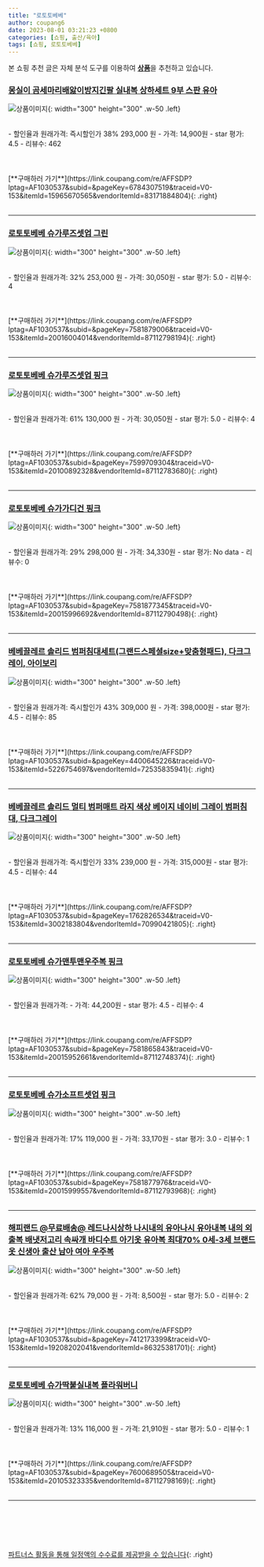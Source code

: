 ```yaml
---
title: "로토토베베"
author: coupang6
date: 2023-08-01 03:21:23 +0800
categories: [쇼핑, 출산/육아]
tags: [쇼핑, 로토토베베]
---
```


본 쇼핑 추천 글은 자체 분석 도구를 이용하여 [**상품**](https://link.coupang.com/a/bao1ui)을 추천하고 있습니다.

### [몽실이 곰세마리배앓이방지긴팔 실내복 상하세트 9부 스판 유아](https://link.coupang.com/re/AFFSDP?lptag=AF1030537&subid=&pageKey=6784307519&traceid=V0-153&itemId=15965670565&vendorItemId=83171884804)

![상품이미지](https://thumbnail9.coupangcdn.com/thumbnails/remote/230x230ex/image/vendor_inventory/6a59/ac7c32089149a840b9092891dd2e20b86950a975ba5abe6e29338c910c46.jpg){: width="300" height="300" .w-50 .left}


<br>
- 할인율과 원래가격: 즉시할인가 38%  293,000   원
- 가격: 14,900원
- star 평가: 4.5
- 리뷰수: 462
<br>
<br>
<br>
<br>
[**구매하러 가기**](https://link.coupang.com/re/AFFSDP?lptag=AF1030537&subid=&pageKey=6784307519&traceid=V0-153&itemId=15965670565&vendorItemId=83171884804){: .right}
<br>
<br>

---

### [로토토베베 슈가루즈셋업 그린](https://link.coupang.com/re/AFFSDP?lptag=AF1030537&subid=&pageKey=7581879006&traceid=V0-153&itemId=20016004014&vendorItemId=87112798194)

![상품이미지](https://thumbnail6.coupangcdn.com/thumbnails/remote/230x230ex/image/vendor_inventory/caa3/83a08ceb26d9feb9faf4d3e73ddab6211e3c49185a172e895be20c5478f5.jpg){: width="300" height="300" .w-50 .left}


<br>
- 할인율과 원래가격: 32%  253,000   원
- 가격: 30,050원
- star 평가: 5.0
- 리뷰수: 4
<br>
<br>
<br>
<br>
[**구매하러 가기**](https://link.coupang.com/re/AFFSDP?lptag=AF1030537&subid=&pageKey=7581879006&traceid=V0-153&itemId=20016004014&vendorItemId=87112798194){: .right}
<br>
<br>

---

### [로토토베베 슈가루즈셋업 핑크](https://link.coupang.com/re/AFFSDP?lptag=AF1030537&subid=&pageKey=7599709304&traceid=V0-153&itemId=20100892328&vendorItemId=87112783680)

![상품이미지](https://thumbnail8.coupangcdn.com/thumbnails/remote/230x230ex/image/vendor_inventory/7eeb/8188644d849be0daa3518218e990d435b807b0df3e4199723b178399d5e0.jpg){: width="300" height="300" .w-50 .left}


<br>
- 할인율과 원래가격: 61%  130,000   원
- 가격: 30,050원
- star 평가: 5.0
- 리뷰수: 4
<br>
<br>
<br>
<br>
[**구매하러 가기**](https://link.coupang.com/re/AFFSDP?lptag=AF1030537&subid=&pageKey=7599709304&traceid=V0-153&itemId=20100892328&vendorItemId=87112783680){: .right}
<br>
<br>

---

### [로토토베베 슈가가디건 핑크](https://link.coupang.com/re/AFFSDP?lptag=AF1030537&subid=&pageKey=7581877345&traceid=V0-153&itemId=20015996692&vendorItemId=87112790498)

![상품이미지](https://thumbnail8.coupangcdn.com/thumbnails/remote/230x230ex/image/vendor_inventory/9290/404109f9b1552dea6748a624a8cf0ef31ec9ec5b11cd071fff404f91531a.jpg){: width="300" height="300" .w-50 .left}


<br>
- 할인율과 원래가격: 29%  298,000   원
- 가격: 34,330원
- star 평가: No data
- 리뷰수: 0
<br>
<br>
<br>
<br>
[**구매하러 가기**](https://link.coupang.com/re/AFFSDP?lptag=AF1030537&subid=&pageKey=7581877345&traceid=V0-153&itemId=20015996692&vendorItemId=87112790498){: .right}
<br>
<br>

---

### [베베끌레르 솔리드 범퍼침대세트(그랜드스페셜size+맞춤형패드), 다크그레이, 아이보리](https://link.coupang.com/re/AFFSDP?lptag=AF1030537&subid=&pageKey=4400645226&traceid=V0-153&itemId=5226754697&vendorItemId=72535835941)

![상품이미지](https://thumbnail6.coupangcdn.com/thumbnails/remote/230x230ex/image/vendor_inventory/1596/da6757d5f20c0369c56f18c80bc7e4fd08c52da2e2004f7e8104f82600cf.jpg){: width="300" height="300" .w-50 .left}


<br>
- 할인율과 원래가격: 즉시할인가 43%  309,000   원
- 가격: 398,000원
- star 평가: 4.5
- 리뷰수: 85
<br>
<br>
<br>
<br>
[**구매하러 가기**](https://link.coupang.com/re/AFFSDP?lptag=AF1030537&subid=&pageKey=4400645226&traceid=V0-153&itemId=5226754697&vendorItemId=72535835941){: .right}
<br>
<br>

---

### [베베끌레르 솔리드 멀티 범퍼매트 라지 색상 베이지 네이비 그레이 범퍼침대, 다크그레이](https://link.coupang.com/re/AFFSDP?lptag=AF1030537&subid=&pageKey=1762826534&traceid=V0-153&itemId=3002183804&vendorItemId=70990421805)

![상품이미지](https://thumbnail7.coupangcdn.com/thumbnails/remote/230x230ex/image/vendor_inventory/7c7f/23d3993f357c15a7bbcc2513880cc52131ea5d14f5f0b311e8b0d9ea7267.jpg){: width="300" height="300" .w-50 .left}


<br>
- 할인율과 원래가격: 즉시할인가 33%  239,000   원
- 가격: 315,000원
- star 평가: 4.5
- 리뷰수: 44
<br>
<br>
<br>
<br>
[**구매하러 가기**](https://link.coupang.com/re/AFFSDP?lptag=AF1030537&subid=&pageKey=1762826534&traceid=V0-153&itemId=3002183804&vendorItemId=70990421805){: .right}
<br>
<br>

---

### [로토토베베 슈가맨투맨우주복 핑크](https://link.coupang.com/re/AFFSDP?lptag=AF1030537&subid=&pageKey=7581865843&traceid=V0-153&itemId=20015952661&vendorItemId=87112748374)

![상품이미지](https://thumbnail6.coupangcdn.com/thumbnails/remote/230x230ex/image/vendor_inventory/2c0c/3131811726cad3aa2d488d78d4206126eec9e1db66175f1c8ef0f51e9ca1.jpg){: width="300" height="300" .w-50 .left}


<br>
- 할인율과 원래가격: 
- 가격: 44,200원
- star 평가: 4.5
- 리뷰수: 4
<br>
<br>
<br>
<br>
[**구매하러 가기**](https://link.coupang.com/re/AFFSDP?lptag=AF1030537&subid=&pageKey=7581865843&traceid=V0-153&itemId=20015952661&vendorItemId=87112748374){: .right}
<br>
<br>

---

### [로토토베베 슈가소프트셋업 핑크](https://link.coupang.com/re/AFFSDP?lptag=AF1030537&subid=&pageKey=7581877976&traceid=V0-153&itemId=20015999557&vendorItemId=87112793968)

![상품이미지](https://thumbnail7.coupangcdn.com/thumbnails/remote/230x230ex/image/vendor_inventory/3e3b/00cf93cd9ad5f9c77e5c15c9439bf7a6a0ae538d61fbad9f9768c3cba66e.jpg){: width="300" height="300" .w-50 .left}


<br>
- 할인율과 원래가격: 17%  119,000   원
- 가격: 33,170원
- star 평가: 3.0
- 리뷰수: 1
<br>
<br>
<br>
<br>
[**구매하러 가기**](https://link.coupang.com/re/AFFSDP?lptag=AF1030537&subid=&pageKey=7581877976&traceid=V0-153&itemId=20015999557&vendorItemId=87112793968){: .right}
<br>
<br>

---

### [해피랜드 @무료배송@ 레드나시상하 나시내의 유아나시 유아내복 내의 외출복 배냇저고리 속싸개 바디수트 아기옷 유아복 최대70% 0세-3세 브랜드옷 신생아 출산 남아 여아 우주복](https://link.coupang.com/re/AFFSDP?lptag=AF1030537&subid=&pageKey=7412173399&traceid=V0-153&itemId=19208202041&vendorItemId=86325381701)

![상품이미지](https://thumbnail8.coupangcdn.com/thumbnails/remote/230x230ex/image/vendor_inventory/6b97/ef72f5d31a0f5c63b17d160f880a3a6b112e801434556cb9ecdff3dd8088.jpg){: width="300" height="300" .w-50 .left}


<br>
- 할인율과 원래가격: 62%  79,000   원
- 가격: 8,500원
- star 평가: 5.0
- 리뷰수: 2
<br>
<br>
<br>
<br>
[**구매하러 가기**](https://link.coupang.com/re/AFFSDP?lptag=AF1030537&subid=&pageKey=7412173399&traceid=V0-153&itemId=19208202041&vendorItemId=86325381701){: .right}
<br>
<br>

---

### [로토토베베 슈가딱붙실내복 플라워버니](https://link.coupang.com/re/AFFSDP?lptag=AF1030537&subid=&pageKey=7600689505&traceid=V0-153&itemId=20105323335&vendorItemId=87112798169)

![상품이미지](https://thumbnail10.coupangcdn.com/thumbnails/remote/230x230ex/image/vendor_inventory/e9b8/ee972d93c3afc0a86b5af833b24a2748fb6f31d43e17c756784442d8ee62.jpg){: width="300" height="300" .w-50 .left}


<br>
- 할인율과 원래가격: 13%  116,000   원
- 가격: 21,910원
- star 평가: 5.0
- 리뷰수: 1
<br>
<br>
<br>
<br>
[**구매하러 가기**](https://link.coupang.com/re/AFFSDP?lptag=AF1030537&subid=&pageKey=7600689505&traceid=V0-153&itemId=20105323335&vendorItemId=87112798169){: .right}
<br>
<br>

---
<br><br><br><br><br> [파트너스 활동을 통해 일정액의 수수료를 제공받을 수 있습니다](https://link.coupang.com/a/bao1ui){: .right}